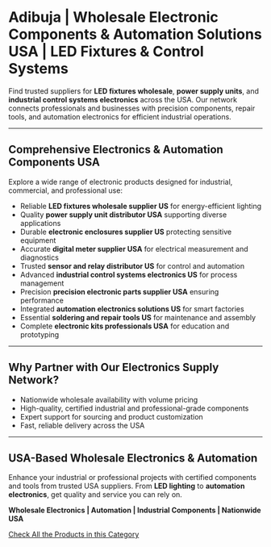 # Adibuja | Wholesale Electronic Components & Automation Solutions USA | LED Fixtures & Control Systems

Find trusted suppliers for **LED fixtures wholesale**, **power supply units**, and **industrial control systems electronics** across the USA. Our network connects professionals and businesses with precision components, repair tools, and automation electronics for efficient industrial operations.

---

## Comprehensive Electronics & Automation Components USA

Explore a wide range of electronic products designed for industrial, commercial, and professional use:

- Reliable **LED fixtures wholesale supplier US** for energy-efficient lighting  
- Quality **power supply unit distributor USA** supporting diverse applications  
- Durable **electronic enclosures supplier US** protecting sensitive equipment  
- Accurate **digital meter supplier USA** for electrical measurement and diagnostics  
- Trusted **sensor and relay distributor US** for control and automation  
- Advanced **industrial control systems electronics US** for process management  
- Precision **precision electronic parts supplier USA** ensuring performance  
- Integrated **automation electronics solutions US** for smart factories  
- Essential **soldering and repair tools US** for maintenance and assembly  
- Complete **electronic kits professionals USA** for education and prototyping  

---

## Why Partner with Our Electronics Supply Network?

- Nationwide wholesale availability with volume pricing  
- High-quality, certified industrial and professional-grade components  
- Expert support for sourcing and product customization  
- Fast, reliable delivery across the USA  


---

## USA-Based Wholesale Electronics & Automation

Enhance your industrial or professional projects with certified components and tools from trusted USA suppliers. From **LED lighting** to **automation electronics**, get quality and service you can rely on.

**Wholesale Electronics | Automation | Industrial Components | Nationwide USA**

[Check All the Products in this Category](https://www.adibuja.com/categories/electronics)
